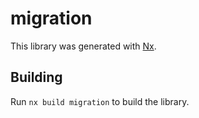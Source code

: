 # migration

This library was generated with [Nx](https://nx.dev).

## Building

Run `nx build migration` to build the library.
